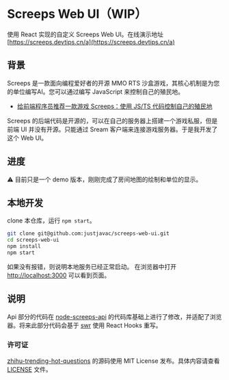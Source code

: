 # Screeps Web UI（WIP）

使用 React 实现的自定义 Screeps Web UI。在线演示地址 [https://screeps.devtips.cn/a](https://screeps.devtips.cn/a)

## 背景

Screeps 是一款面向编程爱好者的开源 MMO RTS 沙盒游戏，其核心机制是为您的单位编写AI。您可以通过编写 JavaScript 来控制自己的殖民地。

- [给前端程序员推荐一款游戏 Screeps：使用 JS/TS 代码控制自己的殖民地](https://zhuanlan.zhihu.com/p/330082031)

Screeps 的后端代码是开源的，可以在自己的服务器上搭建一个游戏私服，但是前端 UI 并没有开源。只能通过 Sream 客户端来连接游戏服务器。于是我开发了这个 Web UI。

## 进度

⚠️ 目前只是一个 demo 版本，刚刚完成了房间地图的绘制和单位的显示。

## 本地开发

clone 本仓库，运行 `npm start`。

```bash
git clone git@github.com:justjavac/screeps-web-ui.git
cd screeps-web-ui
npm install
npm start
```

如果没有报错，则说明本地服务已经正常启动。
在浏览器中打开 [http://localhost:3000](http://localhost:3000) 可以看到页面。

## 说明

Api 部分的代码在 [node-screeps-api](https://github.com/screepers/node-screeps-api) 的代码库基础上进行了修改，并适配了浏览器。将来此部分代码会基于 [swr](https://github.com/vercel/swr) 使用 React Hooks 重写。

### 许可证

[zhihu-trending-hot-questions](https://github.com/justjavac/zhihu-trending-hot-questions) 的源码使用 MIT License 发布。具体内容请查看 [LICENSE](./LICENSE) 文件。
